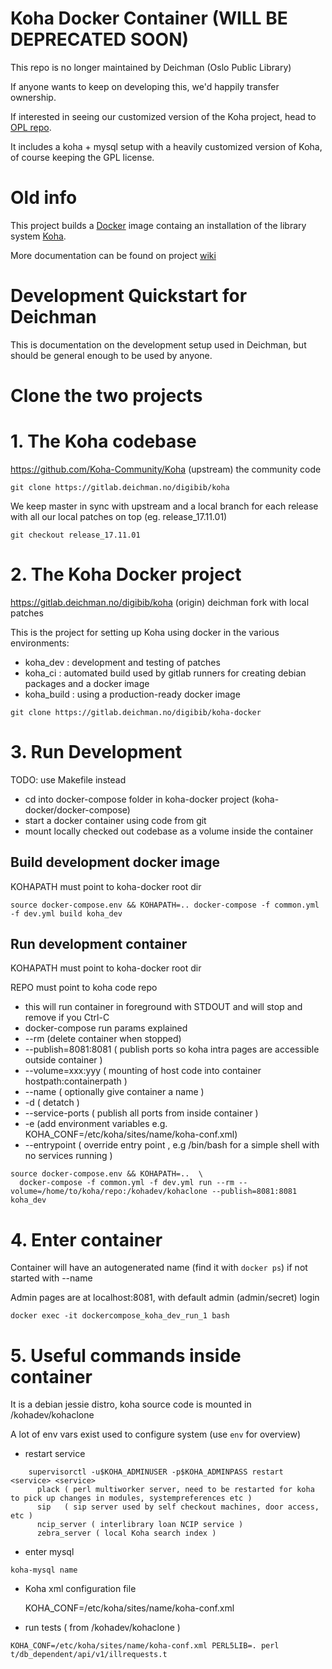 Koha Docker Container (WILL BE DEPRECATED SOON)
===

This repo is no longer maintained by Deichman (Oslo Public Library)

If anyone wants to keep on developing this, we'd happily transfer ownership.

If interested in seeing our customized version of the Koha project, head to [OPL repo](https://gitlab.deichman.no/digibib/deichman).

It includes a koha + mysql setup with a heavily customized version of Koha, of course keeping the GPL license.


Old info
===

This project builds a [Docker](https://www.docker.com/) image containg an installation of the library system [Koha](http://koha-community.org/).

More documentation can be found on project [wiki](https://gitlab.deichman.no/digibib/koha-docker/wiki)

Development Quickstart for Deichman
===

This is documentation on the development setup used in Deichman, but should be general enough to be used by anyone.


Clone the two projects
====


# 1. The Koha codebase

https://github.com/Koha-Community/Koha  (upstream) the community code


```
git clone https://gitlab.deichman.no/digibib/koha
```

We keep master in sync with upstream and a local branch for each release with all our local patches on top (eg. release_17.11.01)

```
git checkout release_17.11.01
```

# 2. The Koha Docker project

https://gitlab.deichman.no/digibib/koha (origin)   deichman fork with local patches

This is the project for setting up Koha using docker in the various environments:
* koha_dev   : development and testing of patches
* koha_ci    : automated build used by gitlab runners for creating debian packages and a docker image
* koha_build : using a production-ready docker image

```
git clone https://gitlab.deichman.no/digibib/koha-docker
```

# 3. Run Development

TODO: use Makefile instead
* cd into docker-compose folder in koha-docker project (koha-docker/docker-compose)
* start a docker container using code from git
* mount locally checked out codebase as a volume inside the container

## Build development docker image

KOHAPATH must point to koha-docker root dir

```
source docker-compose.env && KOHAPATH=.. docker-compose -f common.yml -f dev.yml build koha_dev
```

## Run development container

KOHAPATH must point to koha-docker root dir

REPO must point to koha code repo

* this will run container in foreground with STDOUT and will stop and remove if you Ctrl-C
* docker-compose run params explained
* --rm (delete container when stopped)
* --publish=8081:8081 ( publish ports so koha intra pages are accessible outside container )
* --volume=xxx:yyy ( mounting of host code into container hostpath:containerpath )
* --name ( optionally give container a name )
* -d ( detatch )
* --service-ports ( publish all ports from inside container )
* -e (add environment variables e.g. KOHA_CONF=/etc/koha/sites/name/koha-conf.xml)
* --entrypoint ( override entry point , e.g /bin/bash for a simple shell with no services running )

```
source docker-compose.env && KOHAPATH=..  \
  docker-compose -f common.yml -f dev.yml run --rm --volume=/home/to/koha/repo:/kohadev/kohaclone --publish=8081:8081 koha_dev
```

# 4. Enter container

Container will have an autogenerated name (find it with `docker ps`) if not started with --name

Admin pages are at localhost:8081, with default admin (admin/secret) login

```
docker exec -it dockercompose_koha_dev_run_1 bash
```

# 5. Useful commands inside container

It is a debian jessie distro, koha source code is mounted in /kohadev/kohaclone

A lot of env vars exist used to configure system (use `env` for overview)

* restart service
```
    supervisorctl -u$KOHA_ADMINUSER -p$KOHA_ADMINPASS restart <service> <service>
      plack ( perl multiworker server, need to be restarted for koha to pick up changes in modules, systempreferences etc )
      sip   ( sip server used by self checkout machines, door access, etc )
      ncip_server ( interlibrary loan NCIP service )
      zebra_server ( local Koha search index )
```

* enter mysql

```
koha-mysql name
```

* Koha xml configuration file

    KOHA_CONF=/etc/koha/sites/name/koha-conf.xml

* run tests ( from /kohadev/kohaclone )

```
KOHA_CONF=/etc/koha/sites/name/koha-conf.xml PERL5LIB=. perl t/db_dependent/api/v1/illrequests.t
```
